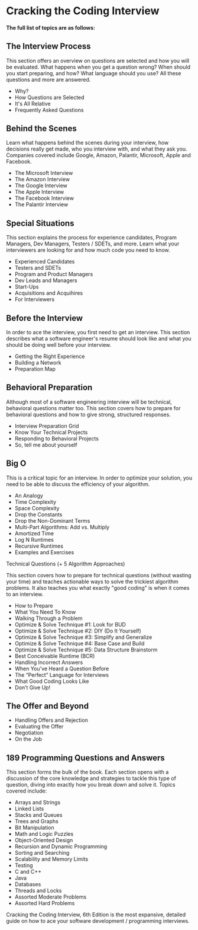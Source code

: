 # Cracking the Coding Interview


#### The full list of topics are as follows:

##  The Interview Process

This section offers an overview on questions are selected and how you will be evaluated. What happens when you get a question wrong? When should you start preparing, and how? What language should you use? All these questions and more are answered.

 - Why?
 - How Questions are Selected
 - It's All Relative
 - Frequently Asked Questions

##  Behind the Scenes

Learn what happens behind the scenes during your interview, how decisions really get made, who you interview with, and what they ask you. Companies covered include Google, Amazon, Palantir, Microsoft, Apple and Facebook.

 - The Microsoft Interview
 - The Amazon Interview
 - The Google Interview
 - The Apple Interview
 - The Facebook Interview
 - The Palantir Interview

##  Special Situations

This section explains the process for experience candidates, Program Managers, Dev Managers, Testers / SDETs, and more. Learn what your interviewers are looking for and how much code you need to know.

 - Experienced Candidates
 - Testers and SDETs
 - Program and Product Managers
 - Dev Leads and Managers
 - Start-Ups
 - Acquisitions and Acquihires
 - For Interviewers

##  Before the Interview

In order to ace the interview, you first need to get an interview. This section describes what a software engineer's resume should look like and what you should be doing well before your interview.

  - Getting the Right Experience
  - Building a Network
 - Preparation Map

##  Behavioral Preparation

Although most of a software engineering interview will be technical, behavioral questions matter too. This section covers how to prepare for behavioral questions and how to give strong, structured responses.

  - Interview Preparation Grid
  - Know Your Technical Projects
  - Responding to Behavioral Projects
  - So, tell me about yourself


##  Big O

This is a critical topic for an interview. In order to optimize your solution, you need to be able to discuss the efficiency of your algorithm.

  - An Analogy
  - Time Complexity
  - Space Complexity
  - Drop the Constants
  - Drop the Non-Dominant Terms
  - Multi-Part Algorithms: Add vs. Multiply
  - Amortized Time
  - Log N Runtimes
  - Recursive Runtimes
  - Examples and Exercises


Technical Questions (+ 5 Algorithm Approaches)

This section covers how to prepare for technical questions (without wasting your time) and teaches actionable ways to solve the trickiest algorithm problems. It also teaches you what exactly "good coding" is when it comes to an interview.

  - How to Prepare
  - What You Need To Know
  - Walking Through a Problem
  - Optimize & Solve Technique #1: Look for BUD
  - Optimize & Solve Technique #2: DIY (Do It Yourself)
  - Optimize & Solve Technique #3: Simplify and Generalize
  - Optimize & Solve Technique #4: Base Case and Build
  - Optimize & Solve Technique #5: Data Structure Brainstorm
  - Best Conceivable Runtime (BCR)
  - Handling Incorrect Answers
  - When You’ve Heard a Question Before
  - The “Perfect” Language for Interviews
  - What Good Coding Looks Like
  - Don’t Give Up!


##  The Offer and Beyond

  - Handling Offers and Rejection
  - Evaluating the Offer
  - Negotiation
  - On the Job


##  189 Programming Questions and Answers

This section forms the bulk of the book. Each section opens with a discussion of the core knowledge and strategies to tackle this type of question, diving into exactly how you break down and solve it. Topics covered include: 

  - Arrays and Strings
  - Linked Lists
  - Stacks and Queues
  - Trees and Graphs
  - Bit Manipulation
  - Math and Logic Puzzles
  - Object-Oriented Design
  - Recursion and Dynamic Programming
  - Sorting and Searching
  - Scalability and Memory Limits
  - Testing
  - C and C++
  - Java
  - Databases
  - Threads and Locks
  - Assorted Moderate Problems
  - Assorted Hard Problems



Cracking the Coding Interview, 6th Edition is the most expansive, detailed guide on how to ace your software development / programming interviews.


